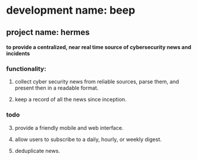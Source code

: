 # development name: beep 
## project name: hermes 
#### to provide a centralized, near real time source of cybersecurity news and incidents

### functionality: 
1. collect cyber security news from reliable sources, 
parse them, and present then in a readable format. 

2. keep a record of all the news since inception. 

### todo 
3. provide a friendly mobile and web interface. 

4. allow users to subscribe to a daily, hourly, or weekly digest. 

5. deduplicate news. 


